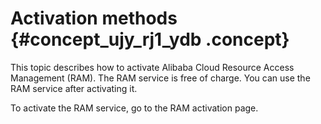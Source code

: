 # Activation methods {#concept_ujy_rj1_ydb .concept}

This topic describes how to activate Alibaba Cloud Resource Access Management \(RAM\). The RAM service is free of charge. You can use the RAM service after activating it.

To activate the RAM service, go to the RAM activation page.

